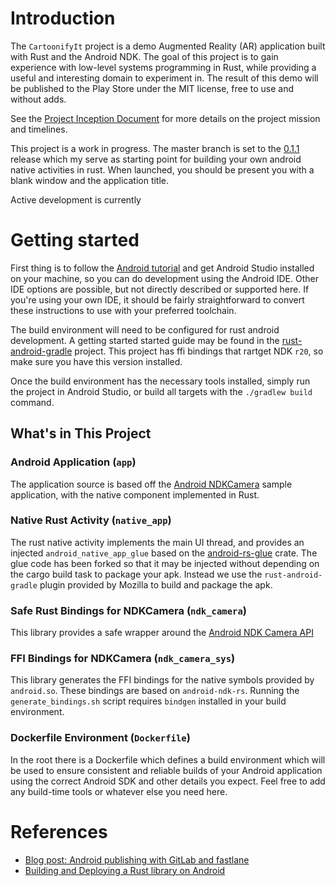 # Introduction

The `CartoonifyIt` project is a demo Augmented Reality (AR) application built with Rust and the Android NDK.
The goal of this project is to gain experience with low-level systems programming in Rust, while providing
a useful and interesting domain to experiment in. The result of this demo will be published to the Play Store
under the MIT license, free to use and without adds.

See the [Project Inception Document](docs/project-inception.md) for more details on the project mission and timelines.

This project is a work in progress. The master branch is set to the [0.1.1](https://github.com/drkstr101/CartoonifyIt/releases/tag/v0.1.1) release which my serve as starting point for building your own android native activities in rust. When launched, you should be present you with a blank window and the application title.

Active development is currently


# Getting started

First thing is to follow the [Android tutorial](https://developer.android.com/training/basics/firstapp/) and
get Android Studio installed on your machine, so you can do development using
the Android IDE. Other IDE options are possible, but not directly described or
supported here. If you're using your own IDE, it should be fairly straightforward
to convert these instructions to use with your preferred toolchain.

The build environment will need to be configured for rust android development.
A getting started started guide may be found in the [rust-android-gradle](https://github.com/mozilla/rust-android-gradle/blob/master/README.md) project. This project has ffi bindings that rartget NDK `r20`, so make sure you have this version installed.

Once the build environment has the necessary tools installed, simply run the project in Android Studio, or build all targets with the `./gradlew build` command.

## What's in This Project

### Android Application (`app`)

The application source is based off the [Android NDKCamera](https://github.com/android/ndk-samples/tree/master/camera/basic) sample application, with the native component implemented in Rust.

### Native Rust Activity (`native_app`)

The rust native activity implements the main UI thread, and provides an injected `android_native_app_glue` based on the [android-rs-glue](https://github.com/rust-windowing/android-rs-glue) crate. The glue code has been forked so that it may be injected without depending on the cargo build task to package your apk. Instead we use the `rust-android-gradle` plugin provided by Mozilla to build and package the apk.

### Safe Rust Bindings for NDKCamera (`ndk_camera`)

This library provides a safe wrapper around the [Android NDK Camera API](https://developer.android.com/ndk/reference/group/camera)

### FFI Bindings for NDKCamera (`ndk_camera_sys`)

This library generates the FFI bindings for the native symbols provided by `android.so`. These bindings are based on `android-ndk-rs`.
Running the `generate_bindings.sh` script requires `bindgen` installed in your build environment.

### Dockerfile Environment (`Dockerfile`)

In the root there is a Dockerfile which defines a build environment which will be
used to ensure consistent and reliable builds of your Android application using
the correct Android SDK and other details you expect. Feel free to add any
build-time tools or whatever else you need here.

# References

- [Blog post: Android publishing with GitLab and fastlane](https://about.gitlab.com/2019/01/28/android-publishing-with-gitlab-and-fastlane/)
- [Building and Deploying a Rust library on Android](https://mozilla.github.io/firefox-browser-architecture/experiments/2017-09-21-rust-on-android.html)